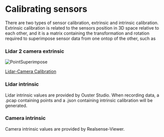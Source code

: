 # Calibrating sensors

There are two types of sensor calibration, extrinsic and intrinsic calibration. Extrinsic calibration is related to the sensors position in 3D space relative to each other, and it is a matrix containing the transformation and rotation required to superimpose sensor data from one ontop of the other, such as  

### Lidar 2 camera extrinsic
![PointSuperimpose](../SensorsCalibration/lidar2camera/auto_calib_v2.0/refined_proj_seg.png)


[Lidar-Camera Calibration](https://www.mathworks.com/help/lidar/ug/lidar-camera-calibration.html)

### Lidar intrinsic

Lidar intrinsic values are provided by Ouster Studio. When recording data, a .pcap containing points and a .json containing intrinsic calibration will be generated.

### Camera intrinsic

Camera intrinsic values are provided by Realsense-Viewer. 